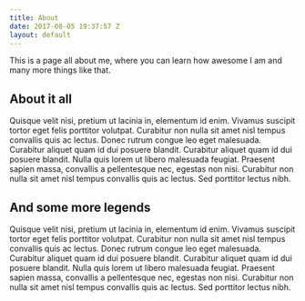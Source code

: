 ```yaml
---
title: About
date: 2017-08-05 19:37:57 Z
layout: default
---
```


This is a page all about me, where you can learn how awesome I am and many more things like that.

## About it all

Quisque velit nisi, pretium ut lacinia in, elementum id enim. Vivamus suscipit tortor eget felis porttitor volutpat. Curabitur non nulla sit amet nisl tempus convallis quis ac lectus. Donec rutrum congue leo eget malesuada. Curabitur aliquet quam id dui posuere blandit. Curabitur aliquet quam id dui posuere blandit. Nulla quis lorem ut libero malesuada feugiat. Praesent sapien massa, convallis a pellentesque nec, egestas non nisi. Curabitur non nulla sit amet nisl tempus convallis quis ac lectus. Sed porttitor lectus nibh.

## And some more legends

Quisque velit nisi, pretium ut lacinia in, elementum id enim. Vivamus suscipit tortor eget felis porttitor volutpat. Curabitur non nulla sit amet nisl tempus convallis quis ac lectus. Donec rutrum congue leo eget malesuada. Curabitur aliquet quam id dui posuere blandit. Curabitur aliquet quam id dui posuere blandit. Nulla quis lorem ut libero malesuada feugiat. Praesent sapien massa, convallis a pellentesque nec, egestas non nisi. Curabitur non nulla sit amet nisl tempus convallis quis ac lectus. Sed porttitor lectus nibh.
